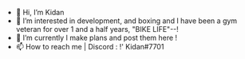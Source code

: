 - 👋 Hi, I’m Kidan
- 👀 I’m interested in development, and boxing and I have been a gym veteran for over 1 and a half years, "BIKE LIFE"--!
- 🌱 I’m currently I make plans and post them here !
- 📫 How to reach me | Discord : !' Kidan#7701
